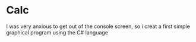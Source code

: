 # Calc
I was very anxious to get out of the console screen, so i creat a first simple graphical program using the C# language
